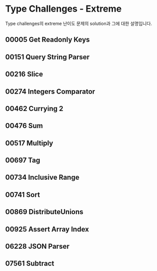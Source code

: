 # Type Challenges - Extreme
Type challenges의 extreme 난이도 문제의 solution과 그에 대한 설명입니다. 

## 00005 Get Readonly Keys
## 00151 Query String Parser
## 00216 Slice
## 00274 Integers Comparator
## 00462 Currying 2
## 00476 Sum
## 00517 Multiply
## 00697 Tag
## 00734 Inclusive Range
## 00741 Sort
## 00869 DistributeUnions
## 00925 Assert Array Index
## 06228 JSON Parser
## 07561 Subtract